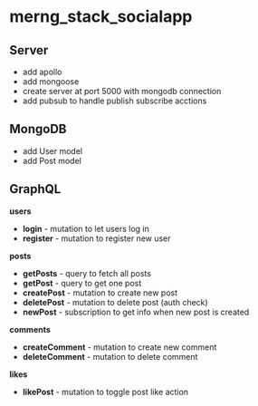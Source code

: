 # merng_stack_socialapp

## Server

- add apollo
- add mongoose
- create server at port 5000 with mongodb connection
- add pubsub to handle publish subscribe acctions

## MongoDB

- add User model
- add Post model

## GraphQL

**users**

- **login** - mutation to let users log in
- **register** - mutation to register new user

**posts**

- **getPosts** - query to fetch all posts
- **getPost** - query to get one post
- **createPost** - mutation to create new post
- **deletePost** - mutation to delete post (auth check)
- **newPost** - subscription to get info when new post is created

**comments**

- **createComment** - mutation to create new comment
- **deleteComment** - mutation to delete comment

**likes**

- **likePost** - mutation to toggle post like action
